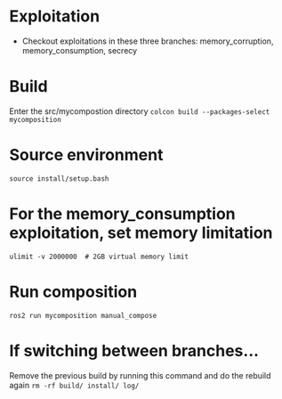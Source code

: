 # Exploitation
- Checkout exploitations in these three branches: memory_corruption, memory_consumption, secrecy

# Build
Enter the src/mycompostion directory
`colcon build --packages-select mycomposition`

# Source environment
`source install/setup.bash`

# For the memory_consumption exploitation, set memory limitation
`ulimit -v 2000000  # 2GB virtual memory limit`

# Run composition
`ros2 run mycomposition manual_compose`

# If switching between branches...
Remove the previous build by running this command and do the rebuild again
`rm -rf build/ install/ log/`